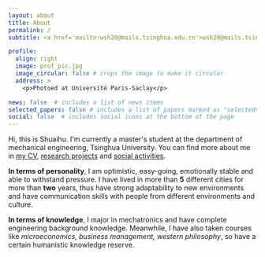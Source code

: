 ```yaml
---
layout: about
title: About
permalink: /
subtitle: <a href='mailto:wsh20@mails.tsinghua.edu.cn'>wsh20@mails.tsinghua.edu.cn</a>

profile:
  align: right
  image: prof_pic.jpg
  image_circular: false # crops the image to make it circular
  address: >
    <p>Photoed at Université Paris-Saclay</p>

news: false  # includes a list of news items
selected_papers: false # includes a list of papers marked as "selected={true}"
social: false  # includes social icons at the bottom of the page
---
```

<!-- Hello world!

Still need to rerun docker to see new local deployment.

Write your biography here. Tell the world about yourself. Link to your favorite [subreddit](http://reddit.com). You can put a picture in, too. The code is already in, just name your picture `prof_pic.jpg` and put it in the `img/` folder.

Put your address / P.O. box / other info right below your picture. You can also disable any these elements by editing `profile` property of the YAML header of your `_pages/about.md`. Edit `_bibliography/papers.bib` and Jekyll will render your [publications page](/publications/) automatically.

Link to your social media connections, too. This theme is set up to use [Font Awesome icons](http://fortawesome.github.io/Font-Awesome/) and [Academicons](https://jpswalsh.github.io/academicons/), like the ones below. Add your Facebook, Twitter, LinkedIn, Google Scholar, or just disable all of them.
[mylink](https://www.baidu.cosm) -->

Hi, this is Shuaihu. I'm currently a master's student at the department of mechanical engineering, Tsinghua University. You can find more about me in [my CV](/cv/), [research projects](/projects/) and [social activities](/activities/).

**In terms of personality**, I am optimistic, easy-going, emotionally stable and able to withstand pressure. I have lived in more than **5** different cities for more than **two** years, thus have strong adaptability to new environments and have communication skills with people from different environments and culture. 

**In terms of knowledge**, I major in mechatronics and have complete engineering background knowledge. Meanwhile, I have also taken courses like *microeconomics, business management, western philosophy*, so have a certain humanistic knowledge reserve.